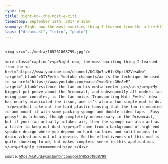 ```yaml
---
type: img
title: Right-no--the-most-e-citi
timestamp: September 12th, 2017 9:15am
summary: Right now the most exciting thing I learned from the a hrefhttpswwwyoutubecomchannelUCUQo7nzH1sXVpzL92VesANw targetblankDIYPerks YoutuMy biggest pet peeve about the Dreamcast and subsequently all modern fan using game consoles is the fan noise Transporting Matt Perks’ idea has nearJust take out the hard plastic housing that the fan is mounted to and mount it with some packing sponge and double sided tape  Easy peasy  As a bonusI come from a background of high end speaker design where you depend on hard surfaces and solid mounts to drain vibrations out of a device So the effeHighly recommendedp 
tags: ["dreamcast", "retro", "photo"]
---
```


                
                
                
                                                                                        <img src="../media/165261868799.jpg"/>
                                                                                          <div class="caption"><p>Right now, the most exciting thing I learned from the <a href="https://www.youtube.com/channel/UCUQo7nzH1sXVpzL92VesANw" target="_blank">DIYPerks Youtube channel</a> is the technique he used to <a href="https://www.youtube.com/watch?v=e3fnsGHe8eE" target="_blank">silence the fan on his media center pc</a>.</p><p>My biggest pet peeve about the Dreamcast, and subsequently all modern fan using game consoles, is the fan noise. Transporting Matt Perks’ idea has nearly eradicated the issue, and it’s also a fun simple mod to do.  </p><p>Just take out the hard plastic housing that the fan is mounted to and mount it with some packing sponge and double sided tape.  Easy peasy!  As a bonus, though completely unnecessary in the Dreamcast, but if your fan actually intakes air, then the sponge can also act as a filter to keep out dust.</p><p>I come from a background of high end speaker design where you depend on hard surfaces and solid mounts to drain vibrations out of a device. So the effectiveness of this mod is quite shocking to me, but makes complete sense in this application.</p><p>Highly recommended!</p> </div>
                                    
                
                
                
                
                                
<small>source: https://saturdayxiii.tumblr.com/post/165261868799</small>